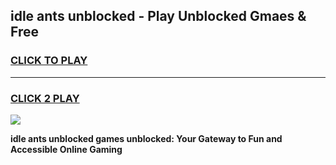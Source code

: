 
## idle ants unblocked - Play Unblocked Gmaes & Free
<h3>
<a href="https://news.freeplayer.one?title=idle_ants_unblocked&ref=23F">CLICK TO PLAY</a></h3>
<hr>

<h3>
<a href="https://news.freeplayer.one?title=idle_ants_unblocked&ref=23F">CLICK 2 PLAY</a>
  
</h3>

<a href="https://news.freeplayer.one?title=idle_ants_unblocked&ref=23F/"><img src="https://clearcache.store/games.png"></a>


**idle ants unblocked games unblocked: Your Gateway to Fun and Accessible Online Gaming**
